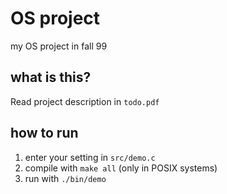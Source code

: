 # OS project 
my OS project in fall 99

## what is this?
Read project description in `todo.pdf`


## how to run
1. enter your setting in `src/demo.c`
2. compile with `make all` (only in POSIX systems)
3. run with `./bin/demo`
